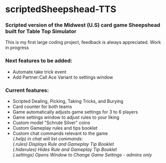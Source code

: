 # scriptedSheepshead-TTS  
### Scripted version of the Midwest (U.S) card game Sheepshead built for Table Top Simulator  

This is my first large coding project, feedback is always appreciated. Work in progress  

### Next features to be added:  
* Automate take trick event  
* Add Partner:Call Ace Variant to settings window  

### Current features:  
* Scripted Dealing, Picking, Taking Tricks, and Burying  
* Card counter for both teams  
* Game automatically adjusts game settings for 3 to 6 players  
* Game settings window to adjust rules to your liking  
* Custom model "Schrute Silver" coins  
* Custom Gameplay rules and tips booklet  
* Custom chat commands relevant to the game  
*(.help) in chat will list commands:*  
*(.rules) Displays Rule and Gameplay Tip Booklet*  
*(.hiderules) Hides Rule and Gameplay Tip Booklet*  
*(.settings) Opens Window to Change Game Settings - admins only*  

